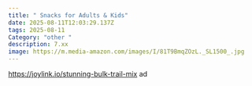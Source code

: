 ```yaml
---
title: " Snacks for Adults & Kids"
date: 2025-08-11T12:03:29.137Z
tags: 2025-08-11
Category: "other "
description: 7.xx
image: https://m.media-amazon.com/images/I/81T9BmqZOzL._SL1500_.jpg
---
```

https://joylink.io/stunning-bulk-trail-mix ad